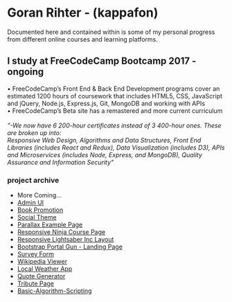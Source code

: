
# Goran Rihter - (kappafon)

Documented here and contained within is some of my personal progress from different online courses and learning platforms.

## I study at FreeCodeCamp Bootcamp 2017 - ongoing

• FreeCodeCamp’s Front End & Back End Development programs cover an estimated 1200 hours of coursework that includes HTML5, CSS, JavaScript and jQuery, Node.js, Express.js, Git, MongoDB and working with APIs <br />
• FreeCodeCamp’s Beta site has a remastered and more current curriculum <br /><br />
_"-We now have 6 200-hour certificates instead of 3 400-hour ones. These are broken up into: <br />
      Responsive Web Design, Algorithms and Data Structures, Front End Libraries (includes React and Redux), Data Visualization (includes D3), APIs and Microservices (includes Node, Express, and MongoDB), Quality Assurance and Information Security"_

### project archive 

- More Coming...
- [Admin UI](https://kappafon.github.io/admin-ui/src/index.html)
- [Book Promotion](https://kappafon.github.io/book-project/src/index.html)
- [Social Theme](https://kappafon.github.io/social-theme/src/index.html)
- [Parallax Example Page](https://kappafon.github.io/paralax-example/index.html)
- [Responsive Ninja Course Page](https://kappafon.github.io/ninja-responsive/index.html)
- [Responsive Lightsaber Inc Layout](https://kappafon.github.io/lightsaber-inc-layout/index.html)
- [Bootstrap Portal Gun - Landing Page](https://kappafon.github.io/landing-page/index.html)
- [Survey Form](https://kappafon.github.io/survey-form/index.html)
- [Wikipedia Viewer](https://kappafon.github.io/wikipedia-viewer/index.html)
- [Local Weather App](https://kappafon.github.io/local-weather/index.html)
- [Quote Generator](https://kappafon.github.io/quote-generator/index.html)
- [Tribute Page](https://kappafon.github.io/tribute-page/index.html)
- [Basic-Algorithm-Scripting](https://github.com/kappafon/kappafon.github.io/tree/master/Basic-Algorithm-Scripting)






